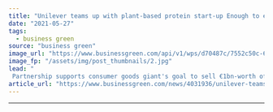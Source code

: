 ```yaml
---
title: "Unilever teams up with plant-based protein start-up Enough to expand vegan food range"
date: "2021-05-27"
tags: 
  - business green
source: "business green"
image_url: "https://www.businessgreen.com/api/v1/wps/d70487c/7552c50c-6143-491f-a481-04a2004649d7/1/02-Eating-Abunda23821-185x114.jpg"
image_fp: "/assets/img/post_thumbnails/2.jpg"
lead: "
 Partnership supports consumer goods giant's goal to sell €1bn-worth of plant-based foods and dairy alternatives annually ..."
article_url: "https://www.businessgreen.com/news/4031936/unilever-teams-plant-protein-start-expand-vegan-food-range"
---
```


---

